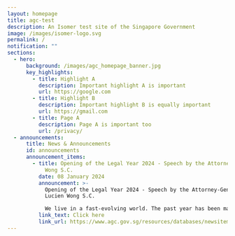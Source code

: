 ```yaml
---
layout: homepage
title: agc-test
description: An Isomer test site of the Singapore Government
image: /images/isomer-logo.svg
permalink: /
notification: ""
sections:
  - hero:
      background: /images/agc_homepage_banner.jpg
      key_highlights:
        - title: Highlight A
          description: Important highlight A is important
          url: https://google.com
        - title: Highlight B
          description: Important highlight B is equally important
          url: https://gmail.com
        - title: Page A
          description: Page A is important too
          url: /privacy/
  - announcements:
      title: News & Announcements
      id: announcements
      announcement_items:
        - title: Opening of the Legal Year 2024 - Speech by the Attorney-General Lucien
            Wong S.C.
          date: 08 January 2024
          announcement: >-
            Opening of the Legal Year 2024 - Speech by the Attorney-General
            Lucien Wong S.C.

            We live in a fast-evolving world. The past year has been marked by continued tensions and armed conflict, not least the continuation of the Russia-Ukraine conflict and now the Israeli-Palestinian conflict.
          link_text: Click here
          link_url: https://www.agc.gov.sg/resources/databases/newsitem/OLY-2024
---
```

